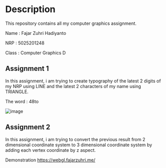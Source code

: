 # Description

This repository contains all my computer graphics assignment.

Name    : Fajar Zuhri Hadiyanto

NRP     : 5025201248

Class   : Computer Graphics D

## Assignment 1

In this assignment, i am trying to create typography of the latest 2 digits of my NRP using LINE and the latest 2 characters of my name using TRIANGLE.

The word : 48to

![image](https://user-images.githubusercontent.com/52820619/190883445-bae9a61c-190a-4066-9520-abf26c8423dd.png)

## Assignment 2

In this assignment, i am trying to convert the previous result from 2 dimensional coordinate system to 3 dimensional coordinate system by adding each vertex coordinate by z aspect.

Demonstration https://webgl.fajarzuhri.me/